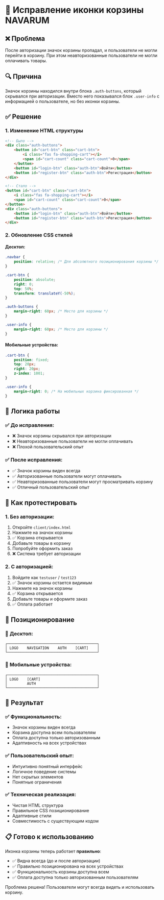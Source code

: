 # 🔧 Исправление иконки корзины NAVARUM

## ❌ Проблема
После авторизации значок корзины пропадал, и пользователи не могли перейти в корзину. При этом неавторизованные пользователи не могли оплачивать товары.

## 🔍 Причина
Значок корзины находился внутри блока `.auth-buttons`, который скрывался при авторизации. Вместо него показывался блок `.user-info` с информацией о пользователе, но без иконки корзины.

## ✅ Решение

### 1. **Изменение HTML структуры**
```html
<!-- Было -->
<div class="auth-buttons">
    <button id="cart-btn" class="cart-btn">
        <i class="fas fa-shopping-cart"></i>
        <span id="cart-count" class="cart-count">0</span>
    </button>
    <button id="login-btn" class="auth-btn">Войти</button>
    <button id="register-btn" class="auth-btn">Регистрация</button>
</div>

<!-- Стало -->
<button id="cart-btn" class="cart-btn">
    <i class="fas fa-shopping-cart"></i>
    <span id="cart-count" class="cart-count">0</span>
</button>
<div class="auth-buttons">
    <button id="login-btn" class="auth-btn">Войти</button>
    <button id="register-btn" class="auth-btn">Регистрация</button>
</div>
```

### 2. **Обновление CSS стилей**

#### Десктоп:
```css
.navbar {
    position: relative; /* Для абсолютного позиционирования корзины */
}

.cart-btn {
    position: absolute;
    right: 0;
    top: 50%;
    transform: translateY(-50%);
}

.auth-buttons {
    margin-right: 60px; /* Место для корзины */
}

.user-info {
    margin-right: 60px; /* Место для корзины */
}
```

#### Мобильные устройства:
```css
.cart-btn {
    position: fixed;
    top: 20px;
    right: 20px;
    z-index: 1001;
}

.user-info {
    margin-right: 0; /* На мобильных корзина фиксированная */
}
```

## 🎯 Логика работы

### ✅ **До исправления:**
- ❌ Значок корзины скрывался при авторизации
- ❌ Неавторизованные пользователи не могли оплачивать
- ❌ Плохой пользовательский опыт

### ✅ **После исправления:**
- ✅ Значок корзины виден всегда
- ✅ Авторизованные пользователи могут оплачивать
- ✅ Неавторизованные пользователи могут просматривать корзину
- ✅ Отличный пользовательский опыт

## 🧪 Как протестировать

### 1. **Без авторизации:**
1. Откройте `client/index.html`
2. Нажмите на значок корзины
3. ✅ Корзина открывается
4. Добавьте товары в корзину
5. Попробуйте оформить заказ
6. ❌ Система требует авторизации

### 2. **С авторизацией:**
1. Войдите как `testuser` / `test123`
2. ✅ Значок корзины остается видимым
3. Нажмите на значок корзины
4. ✅ Корзина открывается
5. Добавьте товары и оформите заказ
6. ✅ Оплата работает

## 🎨 Позиционирование

### 📱 **Десктоп:**
```
┌─────────────────────────────────────────┐
│ LOGO    NAVIGATION    AUTH    [CART]    │
└─────────────────────────────────────────┘
```

### 📱 **Мобильные устройства:**
```
┌─────────────────────────────────────────┐
│ LOGO    [CART]                          │
│         AUTH                            │
└─────────────────────────────────────────┘
```

## 🚀 Результат

### ✅ **Функциональность:**
- Значок корзины виден всегда
- Корзина доступна всем пользователям
- Оплата доступна только авторизованным
- Адаптивность на всех устройствах

### ✅ **Пользовательский опыт:**
- Интуитивно понятный интерфейс
- Логичное поведение системы
- Нет скрытых элементов
- Понятные ограничения

### ✅ **Техническая реализация:**
- Чистая HTML структура
- Правильное CSS позиционирование
- Адаптивные стили
- Совместимость с существующим кодом

## 📋 Готово к использованию

Иконка корзины теперь работает **правильно**:
- ✅ Видна всегда (до и после авторизации)
- ✅ Правильно позиционирована на всех устройствах
- ✅ Функциональность корзины доступна всем
- ✅ Оплата доступна только авторизованным пользователям

Проблема решена! Пользователи могут всегда видеть и использовать корзину. 